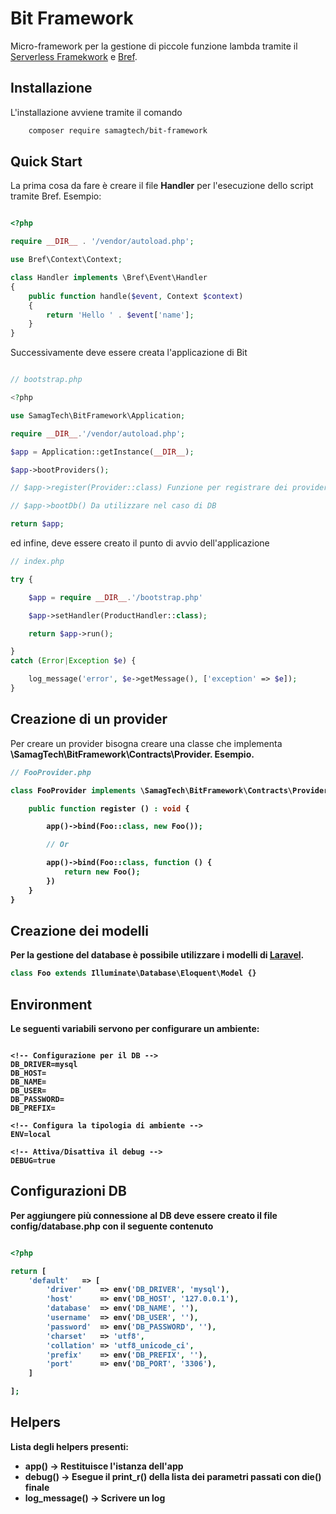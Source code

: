 # Bit Framework

Micro-framework per la gestione di piccole funzione lambda tramite il [Serverless Framekwork](https://serverless.com/) e [Bref](https://bref.sh).

## Installazione

L'installazione avviene tramite il comando

```bash
    composer require samagtech/bit-framework
```

## Quick Start

La prima cosa da fare è creare il file <b>Handler</b> per l'esecuzione dello script tramite Bref. Esempio:

```php

<?php

require __DIR__ . '/vendor/autoload.php';

use Bref\Context\Context;

class Handler implements \Bref\Event\Handler
{
    public function handle($event, Context $context)
    {
        return 'Hello ' . $event['name'];
    }
}

```

Successivamente deve essere creata l'applicazione di Bit

```php

// bootstrap.php

<?php

use SamagTech\BitFramework\Application;

require __DIR__.'/vendor/autoload.php';

$app = Application::getInstance(__DIR__);

$app->bootProviders();

// $app->register(Provider::class) Funzione per registrare dei provider

// $app->bootDb() Da utilizzare nel caso di DB

return $app;

```

ed infine, deve essere creato il punto di avvio dell'applicazione

```php
// index.php

try {

    $app = require __DIR__.'/bootstrap.php'

    $app->setHandler(ProductHandler::class);

    return $app->run();

}
catch (Error|Exception $e) {

    log_message('error', $e->getMessage(), ['exception' => $e]);
}

```

## Creazione di un provider

Per creare un provider bisogna creare una classe che implementa <b>\SamagTech\BitFramework\Contracts\Provider<b>. Esempio.

```php
// FooProvider.php

class FooProvider implements \SamagTech\BitFramework\Contracts\Provider {

    public function register () : void {

        app()->bind(Foo::class, new Foo());

        // Or

        app()->bind(Foo::class, function () {
            return new Foo();
        })
    }
}

```

## Creazione dei modelli

Per la gestione del database è possibile utilizzare i modelli di [Laravel](https://laravel.com/docs/9.x/eloquent).

```php
class Foo extends Illuminate\Database\Eloquent\Model {}
```

## Environment

Le seguenti variabili servono per configurare un ambiente:

```text

<!-- Configurazione per il DB -->
DB_DRIVER=mysql
DB_HOST=
DB_NAME=
DB_USER=
DB_PASSWORD=
DB_PREFIX=

<!-- Configura la tipologia di ambiente -->
ENV=local

<!-- Attiva/Disattiva il debug -->
DEBUG=true

```
## Configurazioni DB

Per aggiungere più connessione al DB deve essere creato il file config/database.php con il seguente contenuto

```php

<?php

return [
    'default'   => [
        'driver'    => env('DB_DRIVER', 'mysql'),
        'host'      => env('DB_HOST', '127.0.0.1'),
        'database'  => env('DB_NAME', ''),
        'username'  => env('DB_USER', ''),
        'password'  => env('DB_PASSWORD', ''),
        'charset'   => 'utf8',
        'collation' => 'utf8_unicode_ci',
        'prefix'    => env('DB_PREFIX', ''),
        'port'      => env('DB_PORT', '3306'),
    ]

];

```

## Helpers

Lista degli helpers presenti:

- app() -> Restituisce l'istanza dell'app
- debug() -> Esegue il print_r() della lista dei parametri passati con die() finale
- log_message() -> Scrivere un log